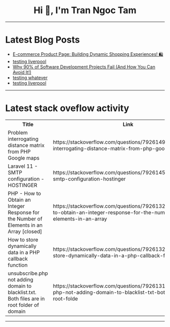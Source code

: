 <h1 align="center">Hi 👋, I'm Tran Ngoc Tam</h1>

---

# Latest Blog Posts 
<!-- BLOG-POST-LIST:START -->
- [E-commerce Product Page: Building Dynamic Shopping Experiences! 🛍️](https://dev.to/imrancodes/e-commerce-product-page-building-dynamic-shopping-experiences-1k2h)
- [testing liverpool](https://dev.to/javascriptar/testing-liverpool-11h2)
- [Why 90% of Software Development Projects Fail &lpar;And How You Can Avoid It!&rpar;](https://dev.to/ekele/why-90-of-software-development-projects-fail-and-how-you-can-avoid-it-3dnb)
- [testing whatever](https://dev.to/javascriptar/testing-whatever-50k5)
- [testing liverpool](https://dev.to/javascriptar/testing-liverpool-5183)
<!-- BLOG-POST-LIST:END -->

---

# Latest stack oveflow activity
<table>
  <tr><th>Title</th><th>Link</th></tr>
  <!-- STACKOVERFLOW:START --><tr><td>Problem interrogating distance matrix from PHP Google maps</td><td>https://stackoverflow.com/questions/79261494/problem-interrogating-distance-matrix-from-php-google-maps</td></tr><tr><td>Laravel 11 - SMTP configuration - HOSTINGER</td><td>https://stackoverflow.com/questions/79261455/laravel-11-smtp-configuration-hostinger</td></tr><tr><td>PHP - How to Obtain an Integer Response for the Number of Elements in an Array [closed]</td><td>https://stackoverflow.com/questions/79261326/php-how-to-obtain-an-integer-response-for-the-number-of-elements-in-an-array</td></tr><tr><td>How to store dynamically data in a PHP callback function</td><td>https://stackoverflow.com/questions/79261320/how-to-store-dynamically-data-in-a-php-callback-function</td></tr><tr><td>unsubscribe.php not adding domain to blacklist.txt. Both files are in root folder of domain</td><td>https://stackoverflow.com/questions/79261319/unsubscribe-php-not-adding-domain-to-blacklist-txt-both-files-are-in-root-folde</td></tr><!-- STACKOVERFLOW:END -->
</table>

---


